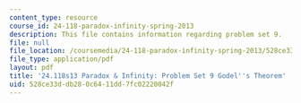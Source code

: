 ```yaml
---
content_type: resource
course_id: 24-118-paradox-infinity-spring-2013
description: This file contains information regarding problem set 9.
file: null
file_location: /coursemedia/24-118-paradox-infinity-spring-2013/528ce33ddb280c6411dd7fc02220042f_MIT24_118S13_ProbSet9.pdf
file_type: application/pdf
layout: pdf
title: '24.118s13 Paradox & Infinity: Problem Set 9 Godel''s Theorem'
uid: 528ce33d-db28-0c64-11dd-7fc02220042f
---
```

